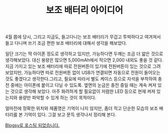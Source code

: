 ﻿---
title: 보조 배터리 아이디어
categories:
  - ideas
tags:
  - 보조배터리
  - 스마트폰
pubDate: 2014-08-27
description: 기본 설명을 입력하세요
---

4월 쯤에 당시, 그리고 지금도, 들고다니는 보조 배터리가 무겁고 투박하다고 여겨져서 들고 다니며 쓰기 조금 편한 보조 배터리에 대해서 생각을 해보았다.

일단 크기는 딱 아이폰 정도로 생각하고 있지만, 가능하다면 두깨는 조금 더 얇은 것으로 생각해보았다. 대신 용량은 많으면 5,000mAh에서 적으면 2,000 내외도 좋을 것 같다. 지금 가지고 있는 보조 배터리에 따로 전원버튼이 있기에 전원버튼이 있는 것으로 그려보았지만, 가능하다면 따로 전원버튼 없이 USB가 연결되면 자동으로 전원이 들어오는 것도 좋겠다고 생각한다.그리고, 필요에 따라서 별도 케이스 등으로 자석을 부착하여 충전 중에는 아이폰에 붙이고 다닐 수 있도록. 옆면의 눈금은 충전 중일 때는 계속 켜져 있는 것으로 생각해 보았다. 아주 화려하게 할 필요없이 저렴한 LED 등으로 현재 켜져 있는지와 용량만 파악할 수 있게 하는 것이 목적이다.

얼마전에 정확한 위치와 제품명은 기억이 나지 않지만, 좀더 작고 단순한 모습의 보조 배터리를 본 기억이 있다. 그걸 보고 문득 생각나서 정리해 본다.

[Blogsy로 포스팅 되었습니다.](http://blogsyapp.com)


